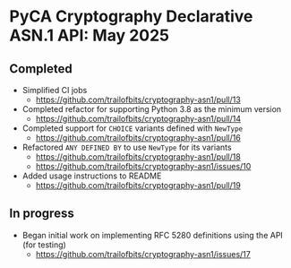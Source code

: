 # PyCA Cryptography Declarative ASN.1 API: May 2025

## Completed

* Simplified CI jobs
    - https://github.com/trailofbits/cryptography-asn1/pull/13
* Completed refactor for supporting Python 3.8 as the minimum version 
    - https://github.com/trailofbits/cryptography-asn1/pull/14
* Completed support for `CHOICE` variants defined with `NewType`
    - https://github.com/trailofbits/cryptography-asn1/pull/16
* Refactored `ANY DEFINED BY` to use `NewType` for its variants
    - https://github.com/trailofbits/cryptography-asn1/pull/18
    - https://github.com/trailofbits/cryptography-asn1/issues/10
* Added usage instructions to README
    - https://github.com/trailofbits/cryptography-asn1/pull/19

## In progress

* Began initial work on implementing RFC 5280 definitions using the API (for testing)
    - https://github.com/trailofbits/cryptography-asn1/issues/17

